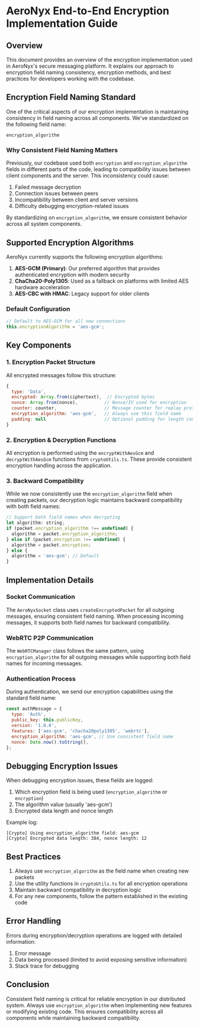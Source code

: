 # AeroNyx End-to-End Encryption Implementation Guide

## Overview

This document provides an overview of the encryption implementation used in AeroNyx's secure messaging platform. It explains our approach to encryption field naming consistency, encryption methods, and best practices for developers working with the codebase.

## Encryption Field Naming Standard

One of the critical aspects of our encryption implementation is maintaining consistency in field naming across all components. We've standardized on the following field name:

```
encryption_algorithm
```

### Why Consistent Field Naming Matters

Previously, our codebase used both `encryption` and `encryption_algorithm` fields in different parts of the code, leading to compatibility issues between client components and the server. This inconsistency could cause:

1. Failed message decryption
2. Connection issues between peers
3. Incompatibility between client and server versions
4. Difficulty debugging encryption-related issues

By standardizing on `encryption_algorithm`, we ensure consistent behavior across all system components.

## Supported Encryption Algorithms

AeroNyx currently supports the following encryption algorithms:

1. **AES-GCM (Primary)**: Our preferred algorithm that provides authenticated encryption with modern security
2. **ChaCha20-Poly1305**: Used as a fallback on platforms with limited AES hardware acceleration
3. **AES-CBC with HMAC**: Legacy support for older clients

### Default Configuration

```javascript
// Default to AES-GCM for all new connections
this.encryptionAlgorithm = 'aes-gcm';
```

## Key Components

### 1. Encryption Packet Structure

All encrypted messages follow this structure:

```javascript
{
  type: 'Data',
  encrypted: Array.from(ciphertext),  // Encrypted bytes
  nonce: Array.from(nonce),          // Nonce/IV used for encryption
  counter: counter,                  // Message counter for replay protection
  encryption_algorithm: 'aes-gcm',   // Always use this field name
  padding: null                      // Optional padding for length concealment
}
```

### 2. Encryption & Decryption Functions

All encryption is performed using the `encryptWithAesGcm` and `decryptWithAesGcm` functions from `cryptoUtils.ts`. These provide consistent encryption handling across the application.

### 3. Backward Compatibility

While we now consistently use the `encryption_algorithm` field when creating packets, our decryption logic maintains backward compatibility with both field names:

```javascript
// Support both field names when decrypting
let algorithm: string;
if (packet.encryption_algorithm !== undefined) {
  algorithm = packet.encryption_algorithm;
} else if (packet.encryption !== undefined) {
  algorithm = packet.encryption;
} else {
  algorithm = 'aes-gcm'; // Default
}
```

## Implementation Details

### Socket Communication

The `AeroNyxSocket` class uses `createEncryptedPacket` for all outgoing messages, ensuring consistent field naming. When processing incoming messages, it supports both field names for backward compatibility.

### WebRTC P2P Communication

The `WebRTCManager` class follows the same pattern, using `encryption_algorithm` for all outgoing messages while supporting both field names for incoming messages.

### Authentication Process

During authentication, we send our encryption capabilities using the standard field name:

```javascript
const authMessage = {
  type: 'Auth',
  public_key: this.publicKey,
  version: '1.0.0',
  features: ['aes-gcm', 'chacha20poly1305', 'webrtc'],
  encryption_algorithm: 'aes-gcm', // Use consistent field name
  nonce: Date.now().toString(),
};
```

## Debugging Encryption Issues

When debugging encryption issues, these fields are logged:

1. Which encryption field is being used (`encryption_algorithm` or `encryption`)
2. The algorithm value (usually 'aes-gcm')
3. Encrypted data length and nonce length

Example log:

```
[Crypto] Using encryption_algorithm field: aes-gcm
[Crypto] Encrypted data length: 384, nonce length: 12
```

## Best Practices

1. Always use `encryption_algorithm` as the field name when creating new packets
2. Use the utility functions in `cryptoUtils.ts` for all encryption operations
3. Maintain backward compatibility in decryption logic
4. For any new components, follow the pattern established in the existing code

## Error Handling

Errors during encryption/decryption operations are logged with detailed information:

1. Error message
2. Data being processed (limited to avoid exposing sensitive information)
3. Stack trace for debugging

## Conclusion

Consistent field naming is critical for reliable encryption in our distributed system. Always use `encryption_algorithm` when implementing new features or modifying existing code. This ensures compatibility across all components while maintaining backward compatibility.
